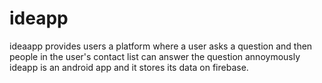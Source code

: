 # ideapp
ideaapp provides users a platform where a user asks a question and then people in the user's contact list can answer the question annoymously
ideapp is an android app and it stores its data on firebase.
